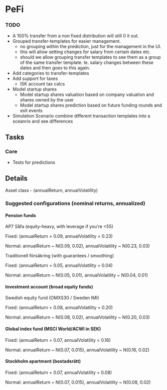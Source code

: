 # PeFi

### TODO

- A 100% transfer from a non fixed distribution will still 0 it out.
- Grouped transfer-templates for easier management.
    - no grouping within the prediction, just for the management in the UI.
    - this will allow setting changes for salary from certain dates etc.
    - should we allow grouping transfer templates to see them as a group of the same transfer template. Ie. salary changes between these dates and then goes to this again.
- Add categories to transfer-templates
- Add support for taxes
    - ISK account tax calcs
- Model startup shares
    - Model startup shares valuation based on company valuation and shares owned by the user
    - Model startup shares prediction based on future funding rounds and exit events
- Simulation Scenario combine different transaction templates into a sceanrio and see differences

## Tasks

### Core

- Tests for predictions

## Details

Asset class - (annualReturn, annualVolatility)

### Suggested configurations (nominal returns, annualized)
#### Pension funds

AP7 Såfa (equity-heavy, with leverage if you’re <55)

Fixed: (annualReturn = 0.09, annualVolatility = 0.23)

Normal: annualReturn ~ N(0.09, 0.02), annualVolatility ~ N(0.23, 0.03)

Traditionell försäkring (with guarantees / smoothing)

Fixed: (annualReturn = 0.05, annualVolatility = 0.04)

Normal: annualReturn ~ N(0.05, 0.01), annualVolatility ~ N(0.04, 0.01)

#### Investment account (broad equity funds)

Swedish equity fund (OMXS30 / Sweden IMI)

Fixed: (annualReturn = 0.08, annualVolatility = 0.20)

Normal: annualReturn ~ N(0.08, 0.02), annualVolatility ~ N(0.20, 0.03)

#### Global index fund (MSCI World/ACWI in SEK)

Fixed: (annualReturn = 0.07, annualVolatility = 0.16)

Normal: annualReturn ~ N(0.07, 0.015), annualVolatility ~ N(0.16, 0.02)

#### Stockholm apartment (bostadsrätt)

Fixed: (annualReturn = 0.07, annualVolatility = 0.08)

Normal: annualReturn ~ N(0.07, 0.015), annualVolatility ~ N(0.08, 0.02)
